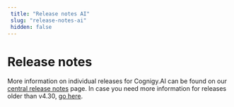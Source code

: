 ```yaml
---
 title: "Release notes AI" 
 slug: "release-notes-ai" 
 hidden: false 
---
```


# Release notes

More information on individual releases for Cognigy.AI can be found on our [central release notes]({{config.site_url}}/release-notes/release-notes/) page. In case you need more information for releases older than v4.30, [go here]({{config.site_url}}/ai/release-notes/pre-4.30/).
